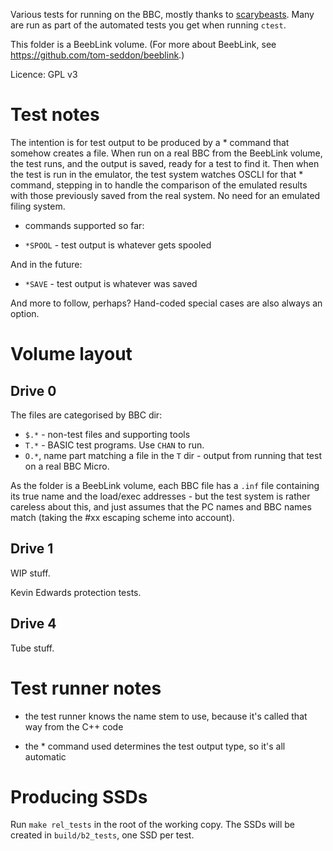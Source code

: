 Various tests for running on the BBC, mostly thanks to
[scarybeasts](https://github.com/scarybeasts). Many are run as part of
the automated tests you get when running `ctest`.

This folder is a BeebLink volume. (For more about BeebLink, see
https://github.com/tom-seddon/beeblink.)

Licence: GPL v3

# Test notes

The intention is for test output to be produced by a * command that
somehow creates a file. When run on a real BBC from the BeebLink
volume, the test runs, and the output is saved, ready for a test to
find it. Then when the test is run in the emulator, the test system
watches OSCLI for that * command, stepping in to handle the comparison
of the emulated results with those previously saved from the real
system. No need for an emulated filing system.

* commands supported so far:

* `*SPOOL` - test output is whatever gets spooled

And in the future:

* `*SAVE` - test output is whatever was saved

And more to follow, perhaps? Hand-coded special cases are also always
an option.

# Volume layout

## Drive 0

The files are categorised by BBC dir:

* `$.*` - non-test files and supporting tools
* `T.*` - BASIC test programs. Use `CHAN` to run.
* `O.*`, name part matching a file in the `T` dir - output from
  running that test on a real BBC Micro.

As the folder is a BeebLink volume, each BBC file has a `.inf` file
containing its true name and the load/exec addresses - but the test
system is rather careless about this, and just assumes that the PC
names and BBC names match (taking the #xx escaping scheme into
account).

## Drive 1

WIP stuff.

Kevin Edwards protection tests.

## Drive 4

Tube stuff.



# Test runner notes

* the test runner knows the name stem to use, because it's called that
  way from the C++ code

* the * command used determines the test output type, so it's all
  automatic

# Producing SSDs

Run `make rel_tests` in the root of the working copy. The SSDs will be
created in `build/b2_tests`, one SSD per test.
